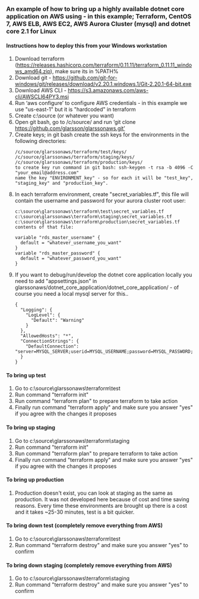 ### An example of how to bring up a highly available dotnet core application on AWS using - in this example; Terraform, CentOS 7, AWS ELB, AWS EC2, AWS Aurora Cluster (mysql) and dotnet core 2.1 for Linux

#### Instructions how to deploy this from your Windows workstation
1. Download terraform (https://releases.hashicorp.com/terraform/0.11.11/terraform_0.11.11_windows_amd64.zip), make sure its in %PATH%
2. Download git - https://github.com/git-for-windows/git/releases/download/v2.20.1.windows.1/Git-2.20.1-64-bit.exe
3. Download AWS CLI - https://s3.amazonaws.com/aws-cli/AWSCLI64PY3.msi
4. Run ‘aws configure’ to configure AWS credentials - in this example we use "us-east-1" but it is "hardcoded" in terraform
5. Create c:\source (or whatever you want)
6. Open git bash, go to /c/source/ and run ‘git clone https://github.com/glarsson/glarssonaws.git’
7. Create keys; in git bash create the ssh keys for the environments in the following directories:
   ```
   /c/source/glarssonaws/terraform/test/keys/
   /c/source/glarssonaws/terraform/staging/keys/
   /c/source/glarssonaws/terraform/production/keys/
   to create key run command in git bash: ssh-keygen -t rsa -b 4096 -C "your_email@address.com"
   name the key "ENVIRONMENT_key" - so for each it will be "test_key", "staging_key" and "production_key".
   ```
8. In each terraform environment, create "secret_variables.tf", this file will contain the username and password for your aurora cluster root user:
   ```
   c:\source\glarssonaws\terraform\test\secret_variables.tf
   c:\source\glarssonaws\terraform\staging\secret_variables.tf
   c:\source\glarssonaws\terraform\production\secret_variables.tf
   contents of that file:
   
   variable "rds_master_username" {
     default = "whatever_username_you_want"
   }
   variable "rds_master_password" {
     default = "whatever_password_you_want"
   }
   ```
9. If you want to debug/run/develop the dotnet core application locally you need to add "appsettings.json" in glarssonaws/dotnet_core_application/dotnet_core_application/ - of course you need a local mysql server for this..
   ```
   {
     "Logging": {
       "LogLevel": {
         "Default": "Warning"
       }
     },
     "AllowedHosts": "*",
     "ConnectionStrings": {
       "DefaultConnection": "server=MYSQL_SERVER;userid=MYSQL_USERNAME;password=MYSQL_PASSWORD;database=glarssonaws_db;"
     }
   }
   ```

#### To bring up test
1. Go to c:\source\glarssonaws\terraform\test
2. Run command "terraform init"
3. Run command "terraform plan" to prepare terraform to take action
4. Finally run command "terraform apply" and make sure you answer "yes" if you agree with the changes it proposes
   
#### To bring up staging
1. Go to c:\source\glarssonaws\terraform\staging
2. Run command "terraform init"
3. Run command "terraform plan" to prepare terraform to take action
4. Finally run command "terraform apply" and make sure you answer "yes" if you agree with the changes it proposes
   
#### To bring up production
1. Production doesn't exist, you can look at staging as the same as production. It was not developed here because of cost and time saving reasons. Every time these environments are brought up there is a cost and it takes ~25-30 minutes, test is a bit quicker.

#### To bring down test (completely remove everything from AWS)
1. Go to c:\source\glarssonaws\terraform\test
2. Run command "terraform destroy" and make sure you answer "yes" to confirm

#### To bring down staging (completely remove everything from AWS)
1. Go to c:\source\glarssonaws\terraform\staging
2. Run command "terraform destroy" and make sure you answer "yes" to confirm

